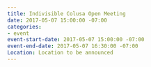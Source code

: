 ```yaml
---
title: Indivisible Colusa Open Meeting
date: 2017-05-07 15:00:00 -07:00
categories:
- event
event-start-date: 2017-05-07 15:00:00 -07:00
event-end-date: 2017-05-07 16:30:00 -07:00
Location: Location to be announced
---
```


